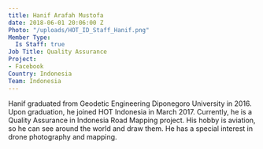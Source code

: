```yaml
---
title: Hanif Arafah Mustofa
date: 2018-06-01 20:06:00 Z
Photo: "/uploads/HOT_ID_Staff_Hanif.png"
Member Type:
  Is Staff: true
Job Title: Quality Assurance
Project:
- Facebook
Country: Indonesia
Team: Indonesia
---
```


Hanif graduated from Geodetic Engineering Diponegoro University in 2016. Upon graduation, he joined HOT Indonesia in March 2017. Currently, he is a Quality Assurance in Indonesia Road Mapping project. His hobby is aviation, so he can see around the world and draw them. He has a special interest in drone photography and mapping.
